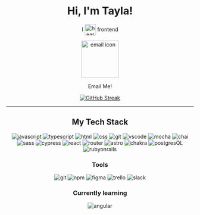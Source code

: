 
<div align='center'>
  
# Hi, I'm Tayla!

I <img src="https://github.com/tednaphil/tednaphil/assets/76406423/200b238f-9fdb-468c-a433-753cae3ce5aa" alt="heart" height="30px" width="30px" align='center'> frontend <br>
<div align='center'>
<a
href=mailto:trichardsphillips@gmail.com
target="_blank"
title="trichardsphillips@gmail.com"><img src='https://github.com/tednaphil/tednaphil/assets/76406423/56802ef8-805a-49c0-9441-1c2b00b9fb1a' alt='email icon' height='100px' width='100px' align='center'/></a>
<p align='center'>Email Me!</p>
</div>


<div align=center>
  
[![GitHub Streak](https://streak-stats.demolab.com?user=tednaphil&theme=gruvbox-duo&hide_border=true&exclude_days=Sun%2CSat)](https://git.io/streak-stats)

</div>

<hr/>

<div align='center'>

## My Tech Stack
![javascript](https://img.shields.io/badge/JavaScript-F7DF1E?logo=javascript&logoColor=000&style=for-the-badge)
![typescript](https://img.shields.io/badge/TypeScript-3178C6?logo=typescript&logoColor=fff&style=for-the-badge)
![html](https://img.shields.io/badge/HTML5-E34F26?logo=html5&logoColor=fff&style=for-the-badge)
![css](https://img.shields.io/badge/CSS3-1572B6?logo=css3&logoColor=fff&style=for-the-badge)
![git](https://img.shields.io/badge/Git-F05032?logo=git&logoColor=fff&style=for-the-badge)
![vscode](https://img.shields.io/badge/Visual%20Studio%20Code-007ACC?logo=visualstudiocode&logoColor=fff&style=for-the-badge)
![mocha](https://img.shields.io/badge/Mocha-8D6748?logo=mocha&logoColor=fff&style=for-the-badge)
![chai](https://img.shields.io/badge/Chai-A30701?logo=chai&logoColor=fff&style=for-the-badge)
![sass](https://img.shields.io/badge/Sass-C69?logo=sass&logoColor=fff&style=for-the-badge)
![cypress](https://img.shields.io/badge/Cypress-69D3A7?logo=cypress&logoColor=fff&style=for-the-badge)
![react](https://img.shields.io/badge/React-61DAFB?logo=react&logoColor=000&style=for-the-badge)
![router](https://img.shields.io/badge/React%20Router-CA4245?logo=reactrouter&logoColor=fff&style=for-the-badge)
![astro](https://img.shields.io/badge/Astro-BC52EE?logo=astro&logoColor=fff&style=for-the-badge)
![chakra](https://img.shields.io/badge/Chakra%20UI-319795?logo=chakraui&logoColor=fff&style=for-the-badge)
![postgresQL](https://img.shields.io/badge/PostgreSQL-4169E1?logo=postgresql&logoColor=fff&style=for-the-badge)
![rubyonrails](https://img.shields.io/badge/Ruby%20on%20Rails-D30001?logo=rubyonrails&logoColor=fff&style=for-the-badge)
<!--
![node.js](https://img.shields.io/badge/Node.js-5FA04E?logo=nodedotjs&logoColor=fff&style=for-the-badge)
![express](https://img.shields.io/badge/Express-000?logo=express&logoColor=fff&style=for-the-badge)
-->

### Tools
![git](https://img.shields.io/badge/Git-F05032?logo=git&logoColor=fff&style=for-the-badge)
![npm](https://img.shields.io/badge/npm-CB3837?logo=npm&logoColor=fff&style=for-the-badge)
![figma](https://img.shields.io/badge/Figma-F24E1E?logo=figma&logoColor=fff&style=for-the-badge)
![trello](https://img.shields.io/badge/Trello-0052CC?logo=trello&logoColor=fff&style=for-the-badge)
![slack](https://img.shields.io/badge/Slack-4A154B?logo=slack&logoColor=fff&style=for-the-badge)


### Currently learning
<!--![SQLite](https://img.shields.io/badge/SQLite-003B57?logo=sqlite&logoColor=fff&style=for-the-badge)
![tailwind](https://img.shields.io/badge/Tailwind%20CSS-06B6D4?logo=tailwindcss&logoColor=fff&style=for-the-badge) -->
![angular](https://img.shields.io/badge/Angular-0F0F11?logo=angular&logoColor=fff&style=for-the-badge)

</div>


<!--
Interested in learning
[redux](https://redux.js.org/), vue, node.js, eleventy

